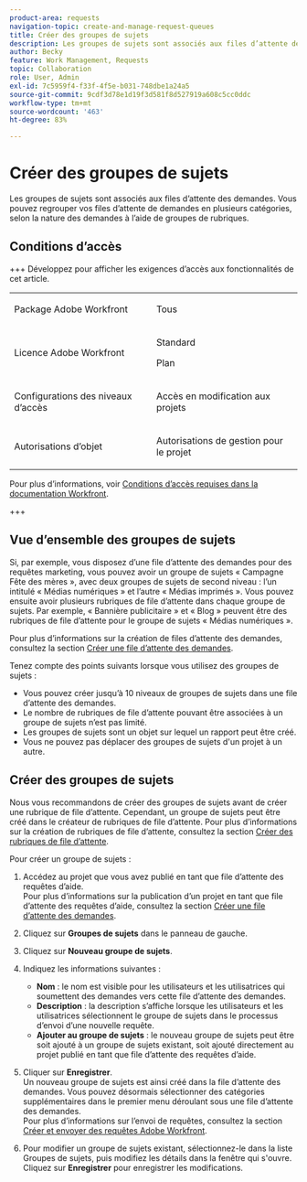 ```yaml
---
product-area: requests
navigation-topic: create-and-manage-request-queues
title: Créer des groupes de sujets
description: Les groupes de sujets sont associés aux files d’attente des demandes. Ils vous permettent de classer vos files d’attente des demandes en plusieurs catégories, en fonction de la nature des demandes.
author: Becky
feature: Work Management, Requests
topic: Collaboration
role: User, Admin
exl-id: 7c5959f4-f33f-4f5e-b031-748dbe1a24a5
source-git-commit: 9cdf3d78e1d19f3d581f8d527919a608c5cc0ddc
workflow-type: tm+mt
source-wordcount: '463'
ht-degree: 83%

---
```


# Créer des groupes de sujets

<!-- Audited: 2/2024 -->

Les groupes de sujets sont associés aux files d’attente des demandes. Vous pouvez regrouper vos files d’attente de demandes en plusieurs catégories, selon la nature des demandes à l’aide de groupes de rubriques.

## Conditions d’accès

+++ Développez pour afficher les exigences d’accès aux fonctionnalités de cet article.

<table style="table-layout:auto"> 
 <col> 
 <col> 
 <tbody> 
  <tr> 
   <td role="rowheader">Package Adobe Workfront</td> 
   <td> <p>Tous </p> </td> 
  </tr> 
  <tr> 
   <td role="rowheader"> <p role="rowheader">Licence Adobe Workfront</p> </td> 
   <td>   
      <p>Standard</p>
      <p>Plan</p>
 </td> 
  </tr> 
  <tr> 
   <td role="rowheader">Configurations des niveaux d’accès</td> 
   <td> <p>Accès en modification aux projets</p> </td> 
  </tr> 
  <tr> 
   <td role="rowheader">Autorisations d’objet</td> 
   <td> <p> Autorisations de gestion pour le projet</p> </td> 
  </tr> 
 </tbody> 
</table>

Pour plus d’informations, voir [Conditions d’accès requises dans la documentation Workfront](/help/quicksilver/administration-and-setup/add-users/access-levels-and-object-permissions/access-level-requirements-in-documentation.md).

+++

## Vue d’ensemble des groupes de sujets

Si, par exemple, vous disposez d’une file d’attente des demandes pour des requêtes marketing, vous pouvez avoir un groupe de sujets « Campagne Fête des mères », avec deux groupes de sujets de second niveau : l’un intitulé « Médias numériques » et l’autre « Médias imprimés ». Vous pouvez ensuite avoir plusieurs rubriques de file d’attente dans chaque groupe de sujets. Par exemple, « Bannière publicitaire » et « Blog » peuvent être des rubriques de file d’attente pour le groupe de sujets « Médias numériques ».

Pour plus d’informations sur la création de files d’attente des demandes, consultez la section [Créer une file d’attente des demandes](../../../manage-work/requests/create-and-manage-request-queues/create-request-queue.md).

Tenez compte des points suivants lorsque vous utilisez des groupes de sujets :

* Vous pouvez créer jusqu’à 10 niveaux de groupes de sujets dans une file d’attente des demandes.
* Le nombre de rubriques de file d’attente pouvant être associées à un groupe de sujets n’est pas limité.
* Les groupes de sujets sont un objet sur lequel un rapport peut être créé.
* Vous ne pouvez pas déplacer des groupes de sujets d&#39;un projet à un autre.

## Créer des groupes de sujets

Nous vous recommandons de créer des groupes de sujets avant de créer une rubrique de file d’attente. Cependant, un groupe de sujets peut être créé dans le créateur de rubriques de file d’attente. Pour plus d’informations sur la création de rubriques de file d’attente, consultez la section [Créer des rubriques de file d’attente](../../../manage-work/requests/create-and-manage-request-queues/create-queue-topics.md).

Pour créer un groupe de sujets :

1. Accédez au projet que vous avez publié en tant que file d’attente des requêtes d’aide.\
   Pour plus d’informations sur la publication d’un projet en tant que file d’attente des requêtes d’aide, consultez la section [Créer une file d’attente des demandes](../../../manage-work/requests/create-and-manage-request-queues/create-request-queue.md).

1. Cliquez sur **Groupes de sujets** dans le panneau de gauche.
1. Cliquez sur **Nouveau groupe de sujets**.

   <!--   ![](assets/new-topic-group-box-nwe-350x306.png) -->

1. Indiquez les informations suivantes :

   * **Nom** : le nom est visible pour les utilisateurs et les utilisatrices qui soumettent des demandes vers cette file d’attente des demandes.
   * **Description** : la description s’affiche lorsque les utilisateurs et les utilisatrices sélectionnent le groupe de sujets dans le processus d’envoi d’une nouvelle requête.
   * **Ajouter au groupe de sujets** : le nouveau groupe de sujets peut être soit ajouté à un groupe de sujets existant, soit ajouté directement au projet publié en tant que file d’attente des requêtes d’aide.

1. Cliquer sur **Enregistrer**.\
   Un nouveau groupe de sujets est ainsi créé dans la file d’attente des demandes. Vous pouvez désormais sélectionner des catégories supplémentaires dans le premier menu déroulant sous une file d’attente des demandes.\
   Pour plus d’informations sur l’envoi de requêtes, consultez la section [Créer et envoyer des requêtes Adobe Workfront](../../../manage-work/requests/create-requests/create-submit-requests.md).
1. Pour modifier un groupe de sujets existant, sélectionnez-le dans la liste Groupes de sujets, puis modifiez les détails dans la fenêtre qui s&#39;ouvre. Cliquez sur **Enregistrer** pour enregistrer les modifications.
